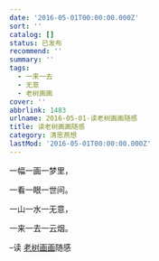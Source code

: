 ```yaml
---
date: '2016-05-01T00:00:00.000Z'
sort: ''
catalog: []
status: 已发布
recommend: ''
summary: ''
tags:
  - 一来一去
  - 无意
  - 老树画画
cover: ''
abbrlink: 1483
urlname: 2016-05-01-读老树画画随感
title: 读老树画画随感
category: 清思燕想
lastMod: '2016-05-01T00:00:00.000Z'
---
```


一幅一画一梦里，


一看一眼一世间。


一山一水一无意，


一来一去一云烟。


–读 [老树画画](http://mp.weixin.qq.com/s?__biz=MzAxODEzNjg2NQ%3D%3D&mid=2719068996&idx=2&sn=7402894032d543095fd1536011f0284a&scene=2&srcid=0430zMmdFjPsXb3hckzqh8oA&from=timeline&isappinstalled=0#wechat_redirect)随感

